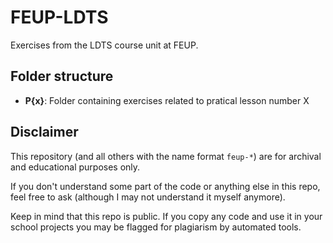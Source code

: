 # FEUP-LDTS

Exercises from the LDTS course unit at FEUP.

## Folder structure

* **P{x}**: Folder containing exercises related to pratical lesson number X

## Disclaimer

This repository (and all others with the name format `feup-*`) are for archival and educational purposes only.

If you don't understand some part of the code or anything else in this repo, feel free to ask (although I may not understand it myself anymore).

Keep in mind that this repo is public. If you copy any code and use it in your school projects you may be flagged for plagiarism by automated tools.
